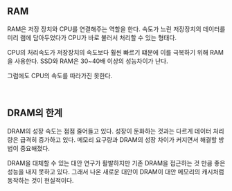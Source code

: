 ## RAM
RAM은 저장 장치와 CPU를 연결해주는 역할을 한다. 속도가 느린 저장장치의 데이터를 미리 램에
담아두었다가 CPU가 바로 불러서 처리할 수 있는 형태다.  

CPU의 처리속도가 저장장치의 속도보다 훨씬 빠르기 떄문에 이를 극복하기 위해 RAM을 사용한다. 
SSD와 RAM은 30~40배 이상의 성능차이가 난다.  

그럼에도 CPU의 속도를 따라가진 못한다.  

<br/>

## DRAM의 한계
DRAM의 성장 속도는 점점 줄어들고 있다. 성장이 둔화하는 것과는 다르게 데이터 처리량은 급격히 증가하고 있다. 
메모리 요구량과 DRAM의 성장 차이가 커지면서 해결할 방법이 중요해졌다.  

DRAM을 대체할 수 있는 대안 연구가 활발하지만 기존 DRAM을 접근하는 것 만큼 좋은 성능을 내지 못하고 있다. 
그래서 나온 새로운 대안이 DRAM이 대안 메모리의 캐시처럼 동작하는 것이 현실적이다.  
